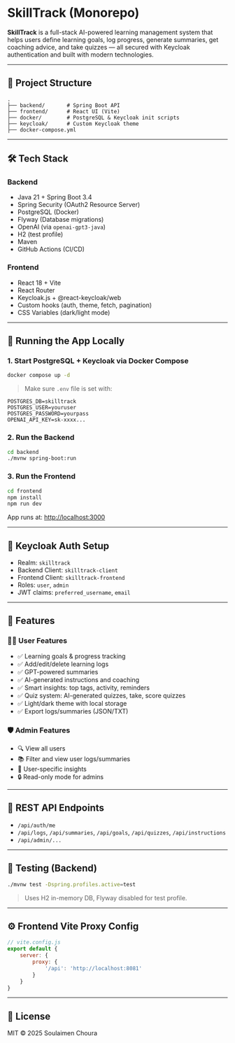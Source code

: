 # SkillTrack (Monorepo)

**SkillTrack** is a full-stack AI-powered learning management system that helps users define learning goals, log
progress, generate summaries, get coaching advice, and take quizzes — all secured with Keycloak authentication and built
with modern technologies.

---

## 🧱 Project Structure

```
.
├── backend/       # Spring Boot API
├── frontend/      # React UI (Vite)
├── docker/        # PostgreSQL & Keycloak init scripts
├── keycloak/      # Custom Keycloak theme
├── docker-compose.yml
```

---

## 🛠 Tech Stack

### Backend

- Java 21 + Spring Boot 3.4
- Spring Security (OAuth2 Resource Server)
- PostgreSQL (Docker)
- Flyway (Database migrations)
- OpenAI (via `openai-gpt3-java`)
- H2 (test profile)
- Maven
- GitHub Actions (CI/CD)

### Frontend

- React 18 + Vite
- React Router
- Keycloak.js + @react-keycloak/web
- Custom hooks (auth, theme, fetch, pagination)
- CSS Variables (dark/light mode)

---

## 🚀 Running the App Locally

### 1. Start PostgreSQL + Keycloak via Docker Compose

```bash
docker compose up -d
```

> Make sure `.env` file is set with:

```env
POSTGRES_DB=skilltrack
POSTGRES_USER=youruser
POSTGRES_PASSWORD=yourpass
OPENAI_API_KEY=sk-xxxx...
```

### 2. Run the Backend

```bash
cd backend
./mvnw spring-boot:run
```

### 3. Run the Frontend

```bash
cd frontend
npm install
npm run dev
```

App runs at: [http://localhost:3000](http://localhost:3000)

---

## 🔐 Keycloak Auth Setup

- Realm: `skilltrack`
- Backend Client: `skilltrack-client`
- Frontend Client: `skilltrack-frontend`
- Roles: `user`, `admin`
- JWT claims: `preferred_username`, `email`

---

## 📁 Features

### 🧑‍🎓 User Features

- ✅ Learning goals & progress tracking
- ✅ Add/edit/delete learning logs
- ✅ GPT-powered summaries
- ✅ AI-generated instructions and coaching
- ✅ Smart insights: top tags, activity, reminders
- ✅ Quiz system: AI-generated quizzes, take, score quizzes
- ✅ Light/dark theme with local storage
- ✅ Export logs/summaries (JSON/TXT)

### 🛡 Admin Features

- 🔍 View all users
- 📚 Filter and view user logs/summaries
- 🧠 User-specific insights
- 🔒 Read-only mode for admins

---

## 🔁 REST API Endpoints

- `/api/auth/me`
- `/api/logs`, `/api/summaries`, `/api/goals`, `/api/quizzes`, `/api/instructions`
- `/api/admin/...`

---

## 🧪 Testing (Backend)

```bash
./mvnw test -Dspring.profiles.active=test
```

> Uses H2 in-memory DB, Flyway disabled for test profile.

---

## ⚙️ Frontend Vite Proxy Config

```js
// vite.config.js
export default {
	server: {
		proxy: {
			'/api': 'http://localhost:8081'
		}
	}
}
```

---

## 📄 License

MIT © 2025 Soulaimen Choura
